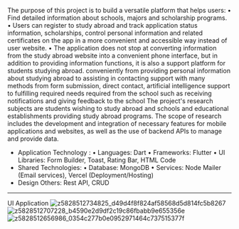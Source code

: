 The purpose of this project is to build a versatile platform that helps users:
• Find detailed information about schools, majors and scholarship programs.
• Users can register to study abroad and track application status information, scholarships, control personal information and related certificates on the app in a more convenient and accessible way instead of user website.
• The application does not stop at converting information from the study abroad website into a convenient phone interface, but in addition to providing information functions, it is also a support platform for students studying abroad. conveniently from providing personal information about studying abroad to assisting in contacting support with many methods from form submission, direct contact, artificial intelligence support to fulfilling required needs required from the school such as receiving notifications and giving feedback to the school
The project's research subjects are students wishing to study abroad and schools and educational establishments providing study abroad programs. The scope of research includes the development and integration of necessary features for mobile applications and websites, as well as the use of backend APIs to manage and provide data.
- Application Technology :
• Languages: Dart
• Frameworks: Flutter
• UI Libraries: Form Builder, Toast, Rating Bar, HTML Code
- Shared Technologies:
• Database: MongoDB
• Services: Node Mailer (Email services), Vercel (Deployment/Hosting)
- Design Others: Rest API, CRUD
- -----------------------------
UI Application
![z5828512734825_d49d4f8f824af58568d5d814fc5b8267](https://github.com/user-attachments/assets/0910874e-5c8b-4430-a97a-11e81f136d2e)
![z5828512707228_b4590e2d9df2c19c86fbabb9e655356e](https://github.com/user-attachments/assets/bc6583bb-8c89-47a2-b8a6-7c1bca9c0a72)
![z5828512656986_0354c277b0e0952971464c737515377f](https://github.com/user-attachments/assets/6bae56bc-74ff-4aca-a1ca-e43a90f9e2c7)
